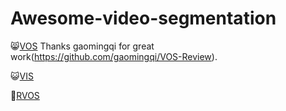 # Awesome-video-segmentation
 
😸[VOS](https://github.com/yahooo-m/Awesome-video-segmentation/blob/main/VOS.md)  Thanks gaomingqi for great work(https://github.com/gaomingqi/VOS-Review).

😺[VIS](https://github.com/yahooo-m/Awesome-video-segmentation/blob/main/VIS.md)

🎃[RVOS](https://github.com/yahooo-m/Awesome-video-segmentation/blob/main/RVOS.md)

